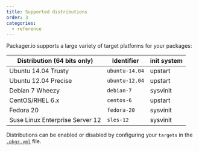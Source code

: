 ```yaml
---
title: Supported distributions
order: 3
categories:
  - reference
---
```


Packager.io supports a large variety of target platforms for your packages:

Distribution (64 bits only) | Identifier | init system
--- | --- | ---
Ubuntu 14.04 Trusty | `ubuntu-14.04` | upstart
Ubuntu 12.04 Precise | `ubuntu-12.04` | upstart
Debian 7 Wheezy | `debian-7` | sysvinit
CentOS/RHEL 6.x | `centos-6` | upstart
Fedora 20 | `fedora-20` | sysvinit
Suse Linux Enterprise Server 12 | `sles-12` | sysvinit

Distributions can be enabled or disabled by configuring your `targets` in the [`.pkgr.yml`][pkgr-yml] file.

[pkgr-yml]: ../customizing-the-build/#targets
